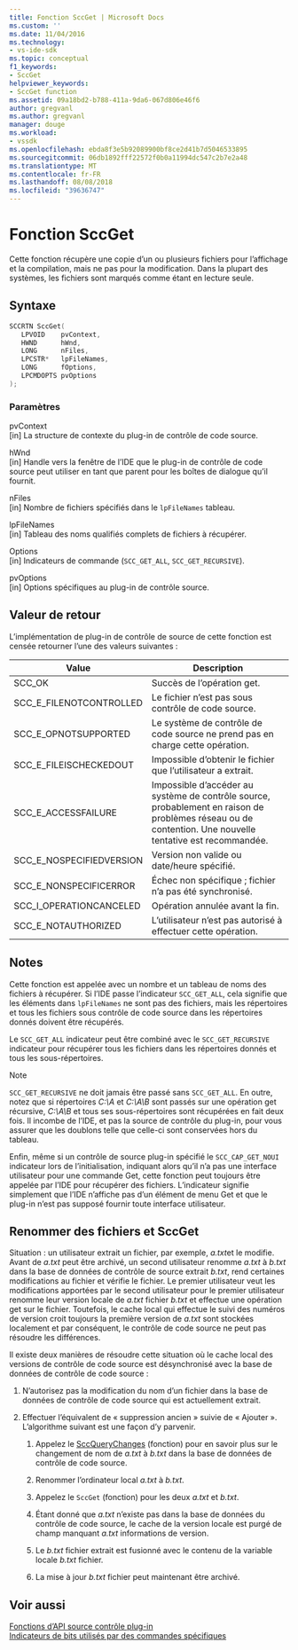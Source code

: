 ```yaml
---
title: Fonction SccGet | Microsoft Docs
ms.custom: ''
ms.date: 11/04/2016
ms.technology:
- vs-ide-sdk
ms.topic: conceptual
f1_keywords:
- SccGet
helpviewer_keywords:
- SccGet function
ms.assetid: 09a18bd2-b788-411a-9da6-067d806e46f6
author: gregvanl
ms.author: gregvanl
manager: douge
ms.workload:
- vssdk
ms.openlocfilehash: ebda8f3e5b92089900bf8ce2d41b7d5046533895
ms.sourcegitcommit: 06db1892fff22572f0b0a11994dc547c2b7e2a48
ms.translationtype: MT
ms.contentlocale: fr-FR
ms.lasthandoff: 08/08/2018
ms.locfileid: "39636747"
---
```

# <a name="sccget-function"></a>Fonction SccGet
Cette fonction récupère une copie d’un ou plusieurs fichiers pour l’affichage et la compilation, mais ne pas pour la modification. Dans la plupart des systèmes, les fichiers sont marqués comme étant en lecture seule.  
  
## <a name="syntax"></a>Syntaxe  
  
```cpp  
SCCRTN SccGet(  
   LPVOID    pvContext,  
   HWND      hWnd,  
   LONG      nFiles,  
   LPCSTR*   lpFileNames,  
   LONG      fOptions,  
   LPCMDOPTS pvOptions  
);  
```  
  
### <a name="parameters"></a>Paramètres  
 pvContext  
 [in] La structure de contexte du plug-in de contrôle de code source.  
  
 hWnd  
 [in] Handle vers la fenêtre de l’IDE que le plug-in de contrôle de code source peut utiliser en tant que parent pour les boîtes de dialogue qu’il fournit.  
  
 nFiles  
 [in] Nombre de fichiers spécifiés dans le `lpFileNames` tableau.  
  
 lpFileNames  
 [in] Tableau des noms qualifiés complets de fichiers à récupérer.  
  
 Options  
 [in] Indicateurs de commande (`SCC_GET_ALL`, `SCC_GET_RECURSIVE`).  
  
 pvOptions  
 [in] Options spécifiques au plug-in de contrôle source.  
  
## <a name="return-value"></a>Valeur de retour  
 L’implémentation de plug-in de contrôle de source de cette fonction est censée retourner l’une des valeurs suivantes :  
  
|Value|Description|  
|-----------|-----------------|  
|SCC_OK|Succès de l’opération get.|  
|SCC_E_FILENOTCONTROLLED|Le fichier n’est pas sous contrôle de code source.|  
|SCC_E_OPNOTSUPPORTED|Le système de contrôle de code source ne prend pas en charge cette opération.|  
|SCC_E_FILEISCHECKEDOUT|Impossible d’obtenir le fichier que l’utilisateur a extrait.|  
|SCC_E_ACCESSFAILURE|Impossible d’accéder au système de contrôle source, probablement en raison de problèmes réseau ou de contention. Une nouvelle tentative est recommandée.|  
|SCC_E_NOSPECIFIEDVERSION|Version non valide ou date/heure spécifié.|  
|SCC_E_NONSPECIFICERROR|Échec non spécifique ; fichier n’a pas été synchronisé.|  
|SCC_I_OPERATIONCANCELED|Opération annulée avant la fin.|  
|SCC_E_NOTAUTHORIZED|L’utilisateur n’est pas autorisé à effectuer cette opération.|  
  
## <a name="remarks"></a>Notes  
 Cette fonction est appelée avec un nombre et un tableau de noms des fichiers à récupérer. Si l’IDE passe l’indicateur `SCC_GET_ALL`, cela signifie que les éléments dans `lpFileNames` ne sont pas des fichiers, mais les répertoires et tous les fichiers sous contrôle de code source dans les répertoires donnés doivent être récupérés.  
  
 Le `SCC_GET_ALL` indicateur peut être combiné avec le `SCC_GET_RECURSIVE` indicateur pour récupérer tous les fichiers dans les répertoires donnés et tous les sous-répertoires.  
  
> [!NOTE]
>  `SCC_GET_RECURSIVE` ne doit jamais être passé sans `SCC_GET_ALL`. En outre, notez que si répertoires *C:\A* et *C:\A\B* sont passés sur une opération get récursive, *C:\A\B* et tous ses sous-répertoires sont récupérées en fait deux fois. Il incombe de l’IDE, et pas la source de contrôle du plug-in, pour vous assurer que les doublons telle que celle-ci sont conservées hors du tableau.  
  
 Enfin, même si un contrôle de source plug-in spécifié le `SCC_CAP_GET_NOUI` indicateur lors de l’initialisation, indiquant alors qu’il n’a pas une interface utilisateur pour une commande Get, cette fonction peut toujours être appelée par l’IDE pour récupérer des fichiers. L’indicateur signifie simplement que l’IDE n’affiche pas d’un élément de menu Get et que le plug-in n’est pas supposé fournir toute interface utilisateur.  
  
## <a name="rename-files-and-sccget"></a>Renommer des fichiers et SccGet  
 Situation : un utilisateur extrait un fichier, par exemple, *a.txt*et le modifie. Avant de *a.txt* peut être archivé, un second utilisateur renomme *a.txt* à *b.txt* dans la base de données de contrôle de source extrait *b.txt*, rend certaines modifications au fichier et vérifie le fichier. Le premier utilisateur veut les modifications apportées par le second utilisateur pour le premier utilisateur renomme leur version locale de *a.txt* fichier *b.txt* et effectue une opération get sur le fichier. Toutefois, le cache local qui effectue le suivi des numéros de version croit toujours la première version de *a.txt* sont stockées localement et par conséquent, le contrôle de code source ne peut pas résoudre les différences.  
  
 Il existe deux manières de résoudre cette situation où le cache local des versions de contrôle de code source est désynchronisé avec la base de données de contrôle de code source :  
  
1.  N’autorisez pas la modification du nom d’un fichier dans la base de données de contrôle de code source qui est actuellement extrait.  
  
2.  Effectuer l’équivalent de « suppression ancien » suivie de « Ajouter ». L’algorithme suivant est une façon d’y parvenir.  
  
    1.  Appelez le [SccQueryChanges](../extensibility/sccquerychanges-function.md) (fonction) pour en savoir plus sur le changement de nom de *a.txt* à *b.txt* dans la base de données de contrôle de code source.  
  
    2.  Renommer l’ordinateur local *a.txt* à *b.txt*.  
  
    3.  Appelez le `SccGet` (fonction) pour les deux *a.txt* et *b.txt*.  
  
    4.  Étant donné que *a.txt* n’existe pas dans la base de données du contrôle de code source, le cache de la version locale est purgé de champ manquant *a.txt* informations de version.  
  
    5.  Le *b.txt* fichier extrait est fusionné avec le contenu de la variable locale *b.txt* fichier.  
  
    6.  La mise à jour *b.txt* fichier peut maintenant être archivé.  
  
## <a name="see-also"></a>Voir aussi  
 [Fonctions d’API source contrôle plug-in](../extensibility/source-control-plug-in-api-functions.md)   
 [Indicateurs de bits utilisés par des commandes spécifiques](../extensibility/bitflags-used-by-specific-commands.md)

